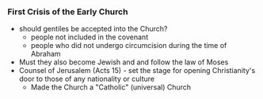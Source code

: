 ### First Crisis of the Early Church
- should gentiles be accepted into the Church?
	- people not included in the covenant
	- people who did not undergo circumcision during the time of Abraham
- Must they also become Jewish and and follow the law of Moses
- Counsel of Jerusalem (Acts 15) - set the stage for opening Christianity's door to those of any nationality or culture
	- Made the Church a "Catholic" (universal) Church

